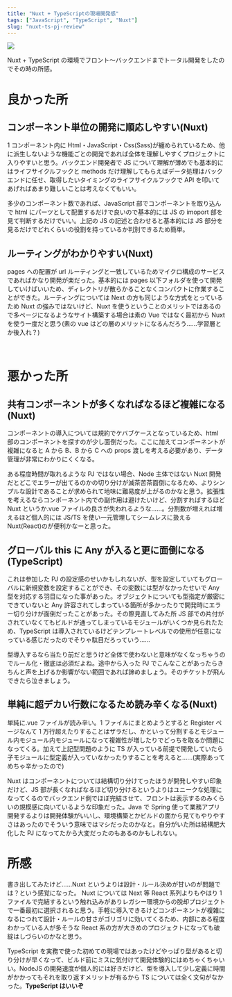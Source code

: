 ```yaml
---
title: "Nuxt + TypeScriptの現場開発感"
tags: ["JavaScript", "TypeScript", "Nuxt"]
slug: "nuxt-ts-pj-review"
---
```


![](../images/posts-image/2021-09-04.jpg)

Nuxt + TypeScript の環境でフロント～バックエンドまでトータル開発をしたのでその時の所感。

# 良かった所

## コンポーネント単位の開発に順応しやすい(Nuxt)

1 コンポーネント内に Html・JavaScript・Css(Sass)が纏められているため、他に派生しないような機能ごとの開発であれば全体を理解しやすくプロジェクトに入りやすいと思う。バックエンド開発者で JS について理解が薄めでも基本的にはライフサイクルフックと methods だけ理解してもらえばデータ処理はバックエンドに任せ、取得したいタイミングのライフサイクルフックで API を叩いてあげればあまり難しいことは考えなくてもいい。

多少のコンポーネント数であれば、JavaScript 部でコンポーネントを取り込んで html にパーツとして配置するだけで良いので基本的には JS の imoport 部を見て判断するだけでいい。上記の JS の記述と合わせると基本的には JS 部分を見るだけでどれくらいの役割を持っているか判別できるため簡単。
<br>

## ルーティングがわかりやすい(Nuxt)

pages への配置が url ルーティングと一致しているためマイクロ構成のサービスであればかなり開発が楽だった。基本的には pages 以下フォルダを使って開発していけばいいため、ディレクトリが散らかることなくコンパクトに作業することができた。ルーティングについては Next の方も同じような方式をとっているため Nuxt の強みではないけど、Nuxt を使うということのメリットではあるので多ページになるようなサイト構築する場合は素の Vue ではなく最初から Nuxt を使う一度だと思う(素の vue はどの層のメリットになるんだろう……学習層とか後入れ？)

<br>

# 悪かった所

## 共有コンポーネントが多くなればなるほど複雑になる(Nuxt)

コンポーネントの導入については規約でケバブケースとなっているため、html 部のコンポーネントを探すのが少し面倒だった。ここに加えてコンポーネントが複雑になると A から B、B から C への props 渡しを考える必要があり、データ管理が非常にわかりにくくなる。

ある程度時間が取れるような PJ ではない場合、Node 主体ではない Nuxt 開発だとどこでエラーが出てるのかの切り分けが滅茶苦茶面倒になるため、よりシンプルな設計であることが求められて地味に難易度が上がるのかなと思う。拡張性を考えるならコンポーネント内での副作用は避けたいけど、分割すればするほど Nuxt というか.vue ファイルの良さが失われるような……。分割数が増えれば増えるほど個人的には JS/TS を使い一元管理してシームレスに扱える Nuxt(React)のが便利かなーと思った。
<br>

## グローバル this に Any が入ると更に面倒になる(TypeScript)

これは参加した PJ の設定感のせいかもしれないが、型を設定していてもグローバルに新規変数を設定することができ、その変数には型がなかったせいで Any 型を対応する羽目になった事があった。オブジェクトについても型指定が厳密にできていないと Any 許容されてしまっている箇所が多かったりで開発時にエラー切り分けが面倒だったことがあった。その際見直してみた所 JS 部での片付がされていなくてもビルドが通ってしまっているモジュールがいくつか見られたため、TypeScript は導入されているけどテンプレートレベルでの使用が任意になっている感じだったのでそりゃ駄目だろっていう……

型導入するなら当たり前だと思うけど全体で使わないと意味がなくなっちゃうのでルール化・徹底は必須だよね。途中から入った PJ でこんなことがあったらきちんと声を上げるか影響がない範囲であれば諦めましょう。そのチケットが飛んできたら泣きましょう。
<br>

## 単純に超デカい行数になるため読み辛くなる(Nuxt)

単純に.vue ファイルが読み辛い。1 ファイルにまとめようとすると Register ページなんて 1 万行超えたりすることはザラだし、かといって分割するとモジュール内モジュール内モジュールになって複雑性が増したりでどっちを取るか問題になってくる。加えて上記型問題のように TS が入っている前提で開発していたら子モジュールに型定義が入っていなかったりすることを考えると……(実際あってめちゃ辛かったので)

Nuxt はコンポーネントについては結構切り分けてったほうが開発しやすい印象だけど、JS 部が長くなればなるほど切り分けるというよりはユニークな処理になってくるのでバックエンド側でほぼ完結させて、フロントは表示するのみくらいの規模感に向いているような印象だった。Java で Spring 使って業務アプリ開発するよりは開発体験がいいし、環境構築とかビルドの面から見てもやりやすさはあったのでそういう意味ではマシだったのかなと。自分がいた所は結構肥大化した PJ になってたから大変だったのもあるのかもしれない。
<br>

# 所感

書き出してみたけど……Nuxt というよりは設計・ルール決めが甘いのが問題では？という感覚になった。
Nuxt については Next 等 React 系列よりもやはり 1 ファイルで完結するという触れ込みがありレガシー環境からの脱却プロジェクトで一番最初に選択されると思う。手軽に導入できるけどコンポーネントが複雑になるにつれて設計・ルールの甘さがゴリゴリに効いてくるため、内部にある程度わかっている人が多そうな React 系の方が大きめのプロジェクトになっても破綻はしづらいのかなと思う。

TypeScript を実務で使った初めての現場ではあったけどやっぱり型があると切り分けが早くなって、ビルド前にミスに気付けて開発体験的にはめちゃくちゃいい。NodeJS の開発速度が個人的には好きだけど、型を導入して少し定義に時間がかかってもそれを取り返すメリットが有るから TS については全く文句がなかった。<b>TypeScript はいいぞ</b>

